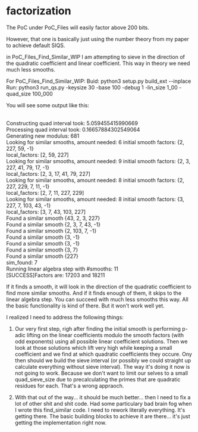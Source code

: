 # factorization

The PoC under PoC_Files will easily factor above 200 bits. 

However, that one is basically just using the number theory from my paper to achieve default SIQS. 

in PoC_Files_Find_Similar_WIP I am attempting to sieve in the direction of the quadratic coefficient and linear coefficient. This way in theory we need much less smooths.

For PoC_Files_Find_Similar_WIP:
Buid: python3 setup.py build_ext --inplace
Run: python3 run_qs.py -keysize 30 -base 100 -debug 1 -lin_size 1_00 -quad_size 100_000

You will see some output like this:</br></br>

Constructing quad interval took: 5.059455415990669</br>
Processing quad interval took: 0.16657884302549064</br>
Generating new modulus:  681</br>
Looking for similar smooths, amount needed: 6 initial smooth factors: {2, 227, 59, -1}</br>
local_factors:  [2, 59, 227]</br>
Looking for similar smooths, amount needed: 9 initial smooth factors: {2, 3, 227, 41, 79, 17, -1}</br>
local_factors:  [2, 3, 17, 41, 79, 227]</br>
Looking for similar smooths, amount needed: 8 initial smooth factors: {2, 227, 229, 7, 11, -1}</br>
local_factors:  [2, 7, 11, 227, 229]</br>
Looking for similar smooths, amount needed: 8 initial smooth factors: {3, 227, 7, 103, 43, -1}</br>
local_factors:  [3, 7, 43, 103, 227]</br>
Found a similar smooth {43, 2, 3, 227}</br>
Found a similar smooth {2, 3, 7, 43, -1}</br>
Found a similar smooth {2, 103, 7, -1}</br>
Found a similar smooth {3, -1}</br>
Found a similar smooth {3, -1}</br>
Found a similar smooth {3, 7}</br>
Found a similar smooth {227}</br>
sim_found:  7</br>
Running linear algebra step with #smooths:  11</br>
[SUCCESS]Factors are: 17203 and 18211</br>

If it finds a smooth, it will look in the direction of  the quadratic coefficient to find more similar smooths. And if it finds enough of them, it skips to the linear algebra step. You can succeed with much less smooths this way.
All the basic functionality is kind of there. But it won't work well yet.

I realized I need to address the following things:

1. Our very first step, righ after finding the initial smooth is performing p-adic lifting on the linear coefficients modulo the smooth factors (with odd exponents) using all possible linear coefficient solutions.
   Then we look at those solutions which lift very high while keeping a small coefficient and we find at which quadratic coefficients they occure. Ony then should we build the sieve interval (or possibly we could straight up calculate everything without sieve interval). The way it's doing it now is not going to work. Because we don't want to limit our selves to a small quad_sieve_size due to precalculating the primes that are quadratic residues for each. That's a wrong appraoch.

2. With that out of the way... it should be much better... then I need to fix a lot of other shit and shit code. Had some particulary bad brain fog when I wrote this find_similar code. I need to rework literally everything.  It's getting there. The basic building blocks to achieve it are there... it's just getting the implementation right now.

